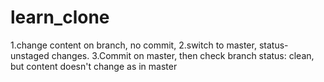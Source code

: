 # learn_clone

1.change content on branch, no commit,
2.switch to master, status-unstaged changes.
3.Commit on master, then check branch status: clean, but content doesn't change as in master

